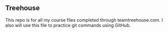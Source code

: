 ## Treehouse

This repo is for all my course files completed through teamtreehouse.com.
I also will use this file to practice git commands using GitHub.